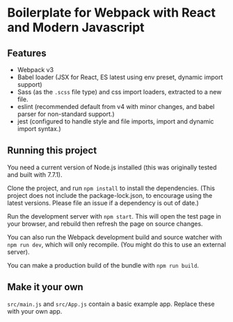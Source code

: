 # Boilerplate for Webpack with React and Modern Javascript

## Features

- Webpack v3
- Babel loader (JSX for React, ES latest using env preset, dynamic import support)
- Sass (as the `.scss` file type) and css import loaders, extracted to a new file.
- eslint (recommended default from v4 with minor changes, and babel parser for non-standard support.)
- jest (configured to handle style and file imports, import and dynamic import syntax.)

## Running this project

You need a current version of Node.js installed (this was originally tested and built with 7.7.1).

Clone the project, and run `npm install` to install the dependencies. (This project does not include the package-lock.json, to encourage using the latest versions. Please file an issue if a dependency is out of date.)

Run the development server with `npm start`. This will open the test page in your browser, and rebuild then refresh the page on source changes.

You can also run the Webpack development build and source watcher with `npm run dev`, which will only recompile. (You might do this to use an external server).

You can make a production build of the bundle with `npm run build`.

## Make it your own

`src/main.js` and `src/App.js` contain a basic example app. Replace these with your own app.
